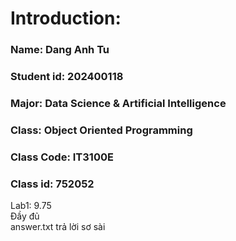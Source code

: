 # Introduction:
### Name: Dang Anh Tu
### Student id: 202400118
### Major: Data Science & Artificial Intelligence
### Class: Object Oriented Programming
### Class Code: IT3100E
### Class id: 752052

Lab1: 9.75 <br/>
Đầy đủ <br/>
answer.txt trả lời sơ sài

